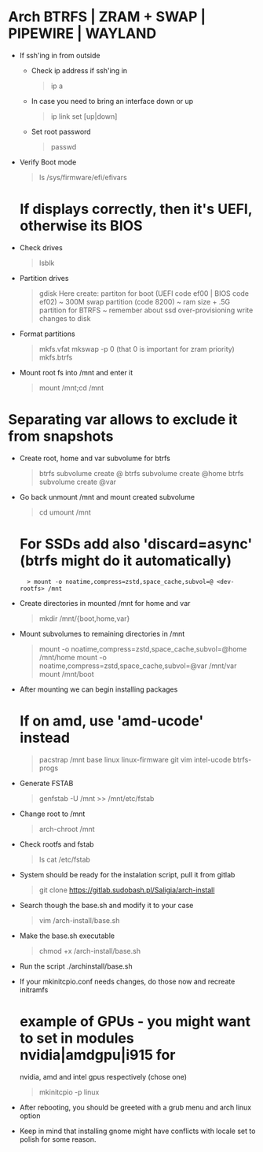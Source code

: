 # Arch BTRFS | ZRAM + SWAP | PIPEWIRE | WAYLAND

* If ssh'ing in from outside
	* Check ip address if ssh'ing in
		>	ip a

	* In case you need to bring an interface down or up
		> ip link set <interface> [up|down]

	* Set root password
		> passwd

* Verify Boot mode
	> ls /sys/firmware/efi/efivars
	# If displays correctly, then it's UEFI, otherwise its BIOS

* Check drives
	> lsblk

* Partition drives
	> gdisk <device>
		Here create:
			partiton for boot (UEFI code ef00 | BIOS code ef02) ~ 300M
			swap partition (code 8200) ~ ram size + .5G
			partition for BTRFS ~ remember about ssd over-provisioning
		write changes to disk

* Format partitions
	> mkfs.vfat <dev-boot>
	> mkswap <dev-swap> -p 0 (that 0 is important for zram priority)
	> mkfs.btrfs <dev-rootfs>

* Mount root fs into /mnt and enter it
	> mount <dev-rootfs> /mnt;cd /mnt

# Separating var allows to exclude it from snapshots
* Create root, home and var subvolume for btrfs
	> btrfs subvolume create @
	> btrfs subvolume create @home
	> btrfs subvolume create @var

* Go back unmount /mnt and mount created subvolume
	> cd
	> umount /mnt
	# For SSDs add also 'discard=async' (btrfs might do it automatically)
		> mount -o noatime,compress=zstd,space_cache,subvol=@ <dev-rootfs> /mnt

* Create directories in mounted /mnt for home and var
	> mkdir /mnt/{boot,home,var}

* Mount subvolumes to remaining directories in /mnt
	> mount -o noatime,compress=zstd,space_cache,subvol=@home <dev-rootfs> /mnt/home
	> mount -o noatime,compress=zstd,space_cache,subvol=@var <dev-rootfs> /mnt/var
    > mount <dev-boot> /mnt/boot

* After mounting we can begin installing packages
    # If on amd, use 'amd-ucode' instead
    > pacstrap /mnt base linux linux-firmware git vim intel-ucode btrfs-progs

* Generate FSTAB
    > genfstab -U /mnt >> /mnt/etc/fstab

* Change root to /mnt
    > arch-chroot /mnt

* Check rootfs and fstab
    > ls
    > cat /etc/fstab

* System should be ready for the instalation script, pull it from gitlab
    > git clone https://gitlab.sudobash.pl/Saligia/arch-install

* Search though the base.sh and modify it to your case
    > vim /arch-install/base.sh

* Make the base.sh executable
    > chmod +x /arch-install/base.sh

* Run the script
    ./archinstall/base.sh

* If your mkinitcpio.conf needs changes, do those now and recreate initramfs
    # example of GPUs - you might want to set in modules nvidia|amdgpu|i915 for
    nvidia, amd and intel gpus respectively (chose one)
    > mkinitcpio -p linux

* After rebooting, you should be greeted with a grub menu and arch linux option

* Keep in mind that installing gnome might have conflicts with locale set to polish for some reason.